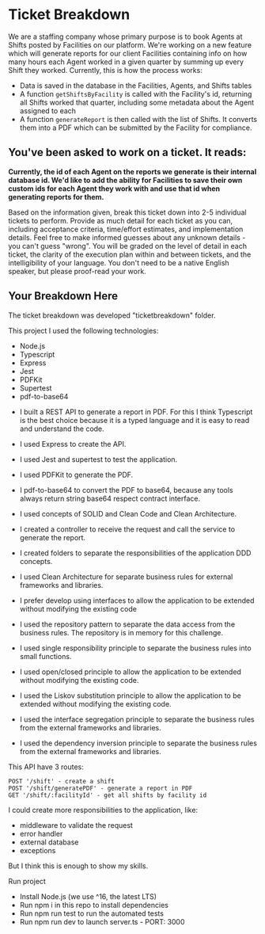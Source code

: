 # Ticket Breakdown
We are a staffing company whose primary purpose is to book Agents at Shifts posted by Facilities on our platform. We're working on a new feature which will generate reports for our client Facilities containing info on how many hours each Agent worked in a given quarter by summing up every Shift they worked. Currently, this is how the process works:

- Data is saved in the database in the Facilities, Agents, and Shifts tables
- A function `getShiftsByFacility` is called with the Facility's id, returning all Shifts worked that quarter, including some metadata about the Agent assigned to each
- A function `generateReport` is then called with the list of Shifts. It converts them into a PDF which can be submitted by the Facility for compliance.

## You've been asked to work on a ticket. It reads:

**Currently, the id of each Agent on the reports we generate is their internal database id. We'd like to add the ability for Facilities to save their own custom ids for each Agent they work with and use that id when generating reports for them.**

Based on the information given, break this ticket down into 2-5 individual tickets to perform. Provide as much detail for each ticket as you can, including acceptance criteria, time/effort estimates, and implementation details. Feel free to make informed guesses about any unknown details - you can't guess "wrong".
You will be graded on the level of detail in each ticket, the clarity of the execution plan within and between tickets, and the intelligibility of your language. You don't need to be a native English speaker, but please proof-read your work.

## Your Breakdown Here
The ticket breakdown was developed "ticketbreakdown" folder.

This project I used the following technologies:

- Node.js
- Typescript
- Express
- Jest
- PDFKit
- Supertest
- pdf-to-base64

* I built a REST API to generate a report in PDF. For this I think Typescript is the best choice because it is a typed language and it is easy to read and understand the code.
* I used Express to create the API. 
* I used Jest and supertest to test the application. 
* I used PDFKit to generate the PDF.
* I pdf-to-base64 to convert the PDF to base64, because any tools always return string base64 respect contract interface.

* I used concepts of SOLID and Clean Code and Clean Architecture.
* I created a controller to receive the request and call the service to generate the report. 
* I created folders to separate the responsibilities of the application DDD concepts.

* I used Clean Architecture for separate business rules for external frameworks and libraries. 
* I prefer develop using interfaces to allow the application to be extended without modifying the existing code

* I used the repository pattern to separate the data access from the business rules. The repository is in memory for this challenge.
* I used single responsibility principle to separate the business rules into small functions.
* I used open/closed principle to allow the application to be extended without modifying the existing code.
* I used the Liskov substitution principle to allow the application to be extended without modifying the existing code.
* I used the interface segregation principle to separate the business rules from the external frameworks and libraries.
* I used the dependency inversion principle to separate the business rules from the external frameworks and libraries.

This API have 3 routes:

    POST '/shift' - create a shift
    POST '/shift/generatePDF' - generate a report in PDF
    GET '/shift/:facilityId' - get all shifts by facility id

I could create more responsibilities to the application, like:

 - middleware to validate the request
 - error handler
 - external database
 - exceptions

But I think this is enough to show my skills.

Run project

- Install Node.js (we use ^16, the latest LTS)
- Run npm i in this repo to install dependencies
- Run npm run test to run the automated tests
- Run npm run dev to launch server.ts - PORT: 3000


